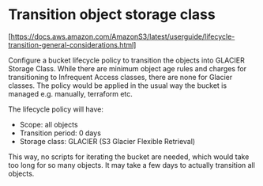 # Transition object storage class
[https://docs.aws.amazon.com/AmazonS3/latest/userguide/lifecycle-transition-general-considerations.html]

Configure a bucket lifecycle policy to transition the objects into GLACIER Storage Class.
While there are minimum object age rules and charges for transitioning to Infrequent Access classes, there are none for Glacier classes.
The policy would be applied in the usual way the bucket is managed e.g. manually, terraform etc.

The lifecycle policy will have:
* Scope: all objects
* Transition period: 0 days
* Storage class: GLACIER (S3 Glacier Flexible Retrieval)

This way, no scripts for iterating the bucket are needed, which would take too long for so many objects.
It may take a few days to actually transition all objects.
